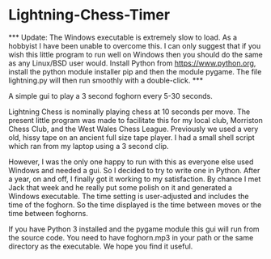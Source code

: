 # Lightning-Chess-Timer

*** Update: The Windows executable is extremely slow to load. As a hobbyist I have been unable to overcome this. I can only suggest that if you wish this little program to run well on Windows then you should do the same as any Linux/BSD user would. Install Python from https://www.python.org, install the python module installer pip and then the module pygame. The file lightning.py will then run smoothly with a double-click. ***

A simple gui to play a 3 second foghorn every 5-30 seconds.

Lightning Chess is nominally playing chess at 10 seconds per move. The present little program was made to facilitate this for my local club, Morriston Chess Club, and the West Wales Chess League. Previously we used a very old, hissy tape on an ancient full size tape player. I had a small shell script which ran from my laptop using a 3 second clip.

However, I was the only one happy to run with this as everyone else used Windows and needed a gui. So I decided to try to write one in Python. After a year, on and off, I finally got it working to my satisfaction. By chance I met Jack that week and he really put some polish on it and generated a Windows executable. The time setting is user-adjusted and includes the time of the foghorn. So the time displayed is the time between moves or the time between foghorns.

If you have Python 3 installed and the pygame module this gui will run from the source code. You need to have foghorn.mp3 in your path or the same directory as the executable. We hope you find it useful.
